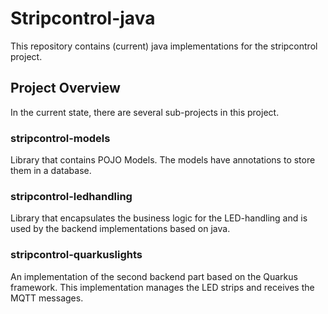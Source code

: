 # Stripcontrol-java

This repository contains (current) java implementations for the stripcontrol project.


## Project Overview
In the current state, there are several sub-projects in this project.

### stripcontrol-models
Library that contains POJO Models. The models have annotations to store them in a database.

### stripcontrol-ledhandling
Library that encapsulates the business logic for the LED-handling and is used by the backend implementations based on java.

### stripcontrol-quarkuslights
An implementation of the second backend part based on the Quarkus framework. This implementation manages the LED strips and receives the MQTT messages.

